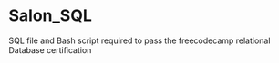 # Salon_SQL
SQL file and Bash script required to pass the freecodecamp relational Database certification
